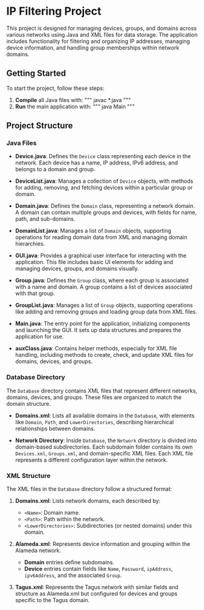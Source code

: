 # IP Filtering Project

This project is designed for managing devices, groups, and domains across various networks using Java and XML files for data storage. The application includes functionality for filtering and organizing IP addresses, managing device information, and handling group memberships within network domains.

## Getting Started

To start the project, follow these steps:
1. **Compile** all Java files with:
   """
   javac *.java
   """
2. **Run** the main application with:
   """
   java Main
   """

## Project Structure

### Java Files

- **Device.java**: Defines the `Device` class representing each device in the network. Each device has a name, IP address, IPv6 address, and belongs to a domain and group.

- **DeviceList.java**: Manages a collection of `Device` objects, with methods for adding, removing, and fetching devices within a particular group or domain.

- **Domain.java**: Defines the `Domain` class, representing a network domain. A domain can contain multiple groups and devices, with fields for name, path, and sub-domains.

- **DomainList.java**: Manages a list of `Domain` objects, supporting operations for reading domain data from XML and managing domain hierarchies.

- **GUI.java**: Provides a graphical user interface for interacting with the application. This file includes basic UI elements for adding and managing devices, groups, and domains visually.

- **Group.java**: Defines the `Group` class, where each group is associated with a name and domain. A group contains a list of devices associated with that group.

- **GroupList.java**: Manages a list of `Group` objects, supporting operations like adding and removing groups and loading group data from XML files.

- **Main.java**: The entry point for the application, initializing components and launching the GUI. It sets up data structures and prepares the application for use.

- **auxClass.java**: Contains helper methods, especially for XML file handling, including methods to create, check, and update XML files for domains, devices, and groups.

### Database Directory

The `Database` directory contains XML files that represent different networks, domains, devices, and groups. These files are organized to match the domain structure.

- **Domains.xml**: Lists all available domains in the `Database`, with elements like `Domain`, `Path`, and `LowerDirectories`, describing hierarchical relationships between domains.

- **Network Directory**: Inside `Database`, the `Network` directory is divided into domain-based subdirectories. Each subdomain folder contains its own `Devices.xml`, `Groups.xml`, and domain-specific XML files. Each XML file represents a different configuration layer within the network.

### XML Structure

The XML files in the `Database` directory follow a structured format:

1. **Domains.xml**: Lists network domains, each described by:
    - `<Name>`: Domain name.
    - `<Path>`: Path within the network.
    - `<LowerDirectories>`: Subdirectories (or nested domains) under this domain.

2. **Alameda.xml**: Represents device information and grouping within the Alameda network.
    - **Domain** entries define subdomains.
    - **Device** entries contain fields like `Name`, `Password`, `ipAddress`, `ipv6Address`, and the associated `Group`.

3. **Tagus.xml**: Represents the Tagus network with similar fields and structure as Alameda.xml but configured for devices and groups specific to the Tagus domain.
